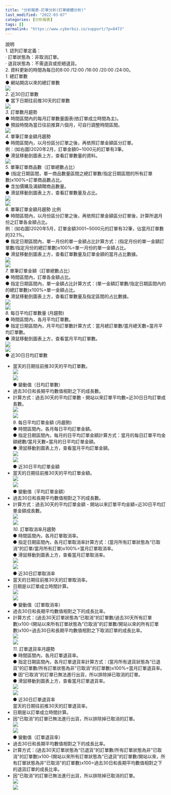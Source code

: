 ```yaml
---
title: "分析報表-訂單分析(訂單總體分析)"
last_modified: "2022-03-07"
categories: [分析報表]
tags: []
permalink: "https://www.cyberbiz.io/support/?p=8473"
---
```


說明  
1\. 認列訂單定義：  
· 訂單狀態為：非取消訂單。  
· 退貨狀態為：不需退貨或拒絕退貨。  
2\. 資料更新的時間為每日的8:00 /12:00 /16:00 /20:00 /24:00。  
_1._   總訂單數  
● 網站開店以來的總訂單數  
![](https://www.cyberbiz.co/support/wp-content/uploads/2020/08/圖表分析-訂單分析01.png)  
_2._   近30日訂單數  
● 當下日期往前推30天的訂單數  
![](https://www.cyberbiz.co/support/wp-content/uploads/2020/08/圖表分析-訂單分析-02.png)  
_3._   訂單數月趨勢  
● 時間區間內的每月訂單數量圖表(依訂單成立時間為主)。  
● 預設時間為當日往前推算六個月，可自行調整時間區間。  
![](https://www.cyberbiz.co/support/wp-content/uploads/2020/08/圖表分析-訂單分析03.png)  
_4._   單筆訂單金額月趨勢  
● 時間區間內，以月份區分訂單之後，再依照訂單金額區分訂單。  
例：(如右圖)2020年2月，訂單金額0~1000元的訂單有3筆。  
● 滑鼠移動到圖表上方，查看訂單數量的資料。  
![](https://www.cyberbiz.co/support/wp-content/uploads/2020/08/圖表分析-訂單分析04.png)  
_5._   單筆訂單商品數（訂單總數占比）  
● (指定日期區間，單一商品數量區間之總訂單數/指定日期區間的所有訂單數)x100%=訂單商品數占比。  
● 含加價購及滿額贈商品數量。  
● 滑鼠移動到圖表上方，查看訂單數量及占比。  
![](https://www.cyberbiz.co/support/wp-content/uploads/2020/08/圖表分析-訂單分析06.png)  
![](https://www.cyberbiz.co/support/wp-content/uploads/2020/08/圖表分析-訂單分析05.png)  
_6._   單筆訂單金額月趨勢 比例  
● 時間區間內，以月份區分訂單之後，再依照訂單金額區分訂單後，計算所選月份之訂單各金額占比。  
例：(如右圖)2020年5月，訂單金額3001~5000元的訂單有32筆，佔當月訂單數的32.1%。  
● 指定日期區間內，單一月份的單一金額占比計算方式：(指定月份的單一金額訂單數/指定月份的總訂單數)x100%=單一月份的單一金額占比。  
● 滑鼠移動到圖表上方，查看訂單數量及訂單金額的當月占比數據。  
![](https://www.cyberbiz.co/support/wp-content/uploads/2020/08/圖表分析-訂單分析07.png)  
![](https://www.cyberbiz.co/support/wp-content/uploads/2020/08/圖表分析-訂單分析08.png)  
_7._   單筆訂單金額（訂單總數占比）  
● 時間區間內，訂單各金額占比。  
● 指定日期區間內，單一金額占比計算方式：(單一金額訂單數/指定日期區間內的的總訂單數)x100%=單一金額占比。  
● 滑鼠移動到圖表上方，查看訂單數量及指定區間的占比數據。  
![](https://www.cyberbiz.co/support/wp-content/uploads/2020/08/圖表分析-訂單分析09.png)  
![](https://www.cyberbiz.co/support/wp-content/uploads/2020/08/圖表分析-訂單分析10.png)  
_8._   每日平均訂單數量 (月趨勢)  
● 時間區間內，各月平均訂單數。  
● 指定日期區間內，月平均訂單數計算方式：當月總訂單數/當月總天數=當月平均訂單數。  
● 滑鼠移動到圖表上方，查看當月平均訂單數。  
![](https://www.cyberbiz.co/support/wp-content/uploads/2020/08/圖表分析-訂單分析11.png)  
![](https://www.cyberbiz.co/support/wp-content/uploads/2020/08/圖表分析-訂單分析12.png)  
● 近30日日均訂單數  
* 當天的日期往前推30天的平均訂單數。  
![](https://www.cyberbiz.co/support/wp-content/uploads/2020/08/圖表分析-訂單分析15.png)  
![](https://www.cyberbiz.co/support/wp-content/uploads/2020/08/圖表分析-訂單分析13.png)  
● 變動值（日均訂單數）  
* 過去30日和長期平均數值相對之下的成長數。  
* 計算方式：過去30天的平均訂單數 - 開站以來訂單平均數=近30日日均訂單成長數。  
![](https://www.cyberbiz.co/support/wp-content/uploads/2020/08/圖表分析-訂單分析16-1.png)  
![](https://www.cyberbiz.co/support/wp-content/uploads/2020/08/圖表分析-訂單分析14.png)  
_9._   每日平均訂單金額 (月趨勢)  
● 時間區間內，各月每日平均訂單金額。  
● 指定日期區間內，每月的日平均訂單金額計算方式：當月的每日訂單平均金額總數/當月天數=當月的日平均訂單金額。  
● 滑鼠移動到圖表上方，查看當月平均訂單金額。  
![](https://www.cyberbiz.co/support/wp-content/uploads/2020/08/圖表分析-訂單分析18.png)  
![](https://www.cyberbiz.co/support/wp-content/uploads/2020/08/圖表分析-訂單分析17.png)  
● 近30日平均訂單金額  
* 當天的日期往前推30天的平均訂單金額。  
![](https://www.cyberbiz.co/support/wp-content/uploads/2020/08/圖表分析-訂單分析21.png)  
![](https://www.cyberbiz.co/support/wp-content/uploads/2020/08/圖表分析-訂單分析19.png)  
● 變動值（平均訂單金額）  
* 過去30日和長期平均數值相對之下的成長數。  
* 計算方式：過去30天的平均訂單金額 - 開站以來訂單平均金額=近30日平均訂單金額成長數。  
![](https://www.cyberbiz.co/support/wp-content/uploads/2020/08/圖表分析-訂單分析22.png)  
![](https://www.cyberbiz.co/support/wp-content/uploads/2020/08/圖表分析-訂單分析20.png)  
_10._   訂單取消率月趨勢  
● 時間區間內，各月訂單取消率。  
● 指定日期區間內，各月訂單取消率計算方式：(當月所有訂單狀態為“已取消”的訂單/當月所有訂單)x100%=當月訂單取消率。  
● 滑鼠移動到圖表上方，查看當月訂單取消率。  
![](https://www.cyberbiz.co/support/wp-content/uploads/2020/08/圖表分析-訂單分析25.png)  
![](https://www.cyberbiz.co/support/wp-content/uploads/2020/08/圖表分析-訂單分析23.png)  
● 近30日訂單取消率  
* 當天的日期往前推30天的訂單取消率。  
* 日期是以訂單成立時間計算。  
![](https://www.cyberbiz.co/support/wp-content/uploads/2020/08/圖表分析-訂單分析28.png)  
![](https://www.cyberbiz.co/support/wp-content/uploads/2020/08/圖表分析-訂單分析26.png)  
● 變動值（訂單取消率）  
* 過去30日和長期平均數值相對之下的成長比率。  
* 計算方式：(過去30天訂單狀態為“已取消”的訂單數/過去30天所有訂單數)x100-(開站以來所有訂單狀態為“已取消”的訂單數/開站以來的所有訂單數)x100=過去30日和長期平均數值相對之下取消訂單的成長比率。  
![](https://www.cyberbiz.co/support/wp-content/uploads/2020/08/圖表分析-訂單分析27.png)  
![](https://www.cyberbiz.co/support/wp-content/uploads/2020/08/圖表分析-訂單分析29.png)  
_11._   訂單退貨率月趨勢  
● 時間區間內，各月訂單退貨率。  
● 指定日期區間內，各月訂單退貨率計算方式：(當月所有退貨狀態為“已退貨”的訂單數/所有訂單狀態為非"已取消"的訂單數)x100%=當月訂單退貨率。  
● 因“已取消”的訂單已無法進行出貨，所以排除掉已取消的訂單。  
● 滑鼠移動到圖表上方，查看當月訂單退貨率。  
![](https://www.cyberbiz.co/support/wp-content/uploads/2020/08/圖表分析-訂單分析30.png)  
![](https://www.cyberbiz.co/support/wp-content/uploads/2020/08/圖表分析-訂單分析24.png)  
● 近30日訂單退貨率  
當天的日期往前推30天的訂單退貨率。  
* 日期是以訂單成立時間計算。  
* 因“已取消”的訂單已無法進行出貨，所以排除掉已取消的訂單。  
![](https://www.cyberbiz.co/support/wp-content/uploads/2020/08/圖表分析-訂單分析33.png)  
![](https://www.cyberbiz.co/support/wp-content/uploads/2020/08/圖表分析-訂單分析31.png)  
● 變動值（訂單退貨率）  
* 過去30日和長期平均數值相對之下的成長比率。  
* 計算方式：(過去30天訂單狀態為“已退貨”的訂單數/所有訂單狀態為非"已取消"的訂單數)x100-(開站以來所有訂單狀態為“已退貨”的訂單數/開站以來，所有訂單狀態為非"已取消"的訂單數)x100=過去30日和長期平均數值相對之下的退貨訂單的成長比率。  
* 因“已取消”的訂單已無法進行出貨，所以排除掉已取消的訂單。  
![](https://www.cyberbiz.co/support/wp-content/uploads/2020/08/圖表分析-訂單分析32.png)  
![](https://www.cyberbiz.co/support/wp-content/uploads/2020/08/圖表分析-訂單分析34.png)  

